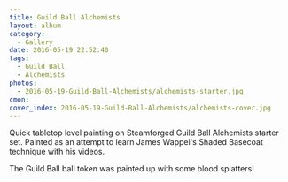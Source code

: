 ```yaml
---
title: Guild Ball Alchemists
layout: album
category:
  - Gallery
date: 2016-05-19 22:52:40
tags:
  - Guild Ball
  - Alchemists
photos:
  - 2016-05-19-Guild-Ball-Alchemists/alchemists-starter.jpg
cmon:
cover_index: 2016-05-19-Guild-Ball-Alchemists/alchemists-cover.jpg
---
```


Quick tabletop level painting on Steamforged Guild Ball Alchemists starter set. Painted as an attempt to learn James Wappel's Shaded Basecoat technique with his videos.

The Guild Ball ball token was painted up with some blood splatters!